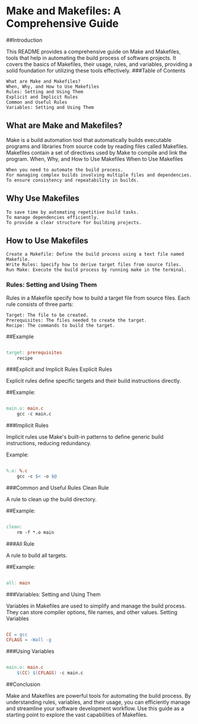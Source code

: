 # Make and Makefiles: A Comprehensive Guide
##Introduction

This README provides a comprehensive guide on Make and Makefiles, tools that help in automating the build process of software projects. It covers the basics of Makefiles, their usage, rules, and variables, providing a solid foundation for utilizing these tools effectively.
###Table of Contents

    What are Make and Makefiles?
    When, Why, and How to Use Makefiles
    Rules: Setting and Using Them
    Explicit and Implicit Rules
    Common and Useful Rules
    Variables: Setting and Using Them

## What are Make and Makefiles?

Make is a build automation tool that automatically builds executable programs and libraries from source code by reading files called Makefiles. Makefiles contain a set of directives used by Make to compile and link the program.
When, Why, and How to Use Makefiles
When to Use Makefiles

    When you need to automate the build process.
    For managing complex builds involving multiple files and dependencies.
    To ensure consistency and repeatability in builds.

## Why Use Makefiles

    To save time by automating repetitive build tasks.
    To manage dependencies efficiently.
    To provide a clear structure for building projects.

## How to Use Makefiles

    Create a Makefile: Define the build process using a text file named Makefile.
    Write Rules: Specify how to derive target files from source files.
    Run Make: Execute the build process by running make in the terminal.

### Rules: Setting and Using Them

Rules in a Makefile specify how to build a target file from source files. Each rule consists of three parts:

    Target: The file to be created.
    Prerequisites: The files needed to create the target.
    Recipe: The commands to build the target.

##Example

```makefile

target: prerequisites
	recipe
```
###Explicit and Implicit Rules
Explicit Rules

Explicit rules define specific targets and their build instructions directly.

##Example:

```makefile

main.o: main.c
	gcc -c main.c
```
###Implicit Rules

Implicit rules use Make's built-in patterns to define generic build instructions, reducing redundancy.

Example:

```makefile

%.o: %.c
	gcc -c $< -o $@
```
###Common and Useful Rules
Clean Rule

A rule to clean up the build directory.

##Example:

```makefile

clean:
	rm -f *.o main
```
###All Rule

A rule to build all targets.

##Example:

```makefile

all: main
```
###Variables: Setting and Using Them

Variables in Makefiles are used to simplify and manage the build process. They can store compiler options, file names, and other values.
Setting Variables

```makefile

CC = gcc
CFLAGS = -Wall -g
```
###Using Variables

```makefile

main.o: main.c
	$(CC) $(CFLAGS) -c main.c
```
##Conclusion

Make and Makefiles are powerful tools for automating the build process. By understanding rules, variables, and their usage, you can efficiently manage and streamline your software development workflow. Use this guide as a starting point to explore the vast capabilities of Makefiles.
